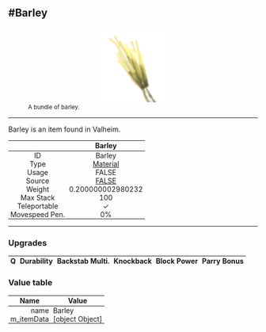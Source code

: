 <meta property="og:title" content="Barley - MoreValheim" /><meta property="og:type" content="website" /><meta property="og:image" content="/assets/barley.png" /><meta property="og:description" content="Barley is an item found in Valheim." /><meta name="theme-color" content="#546D78"><meta name="twitter:card" content="summary_large_image">
#Barley
-------------
<style>img {width:20px;}.tb {width:150px;display: block;margin-left: auto;margin-right: auto;}</style>

<style>.md-typeset table:not([class]) th:not([align]) {min-width:unset!important;}</style>
<style>td{padding:0em 0.3em!important;text-align:center!important;border-left:.05rem solid var(--md-default-fg-color--lightest)}</style>

<style>th{padding:0.1em 0.3em!important;text-align:center!important;font-weight:bold}</style>

<style>pre{text-align:right!important}</style>
<style>table tr td:first-child {border-left: 0;};</style>

<figure><img src="/assets/barley.png" class="tb" /><figcaption><small>A bundle of barley.</small></figcaption></figure>

-------------

Barley is an item found in Valheim.

|        | Barley              |
| ----------- | ------------------------------------ |
| ID |Barley
| Type | [Material](../../types/material)
| Usage | FALSE<br>
| Source | [FALSE](../../items/false)
| Weight | 0.200000002980232 |
| Max Stack | 100 |
| Teleportable | ✓
| Movespeed Pen. | 0%


-------------

### Upgrades
| Q | Durability | Backstab Multi. | Knockback | Block Power | Parry Bonus
| - | - | - | - | - | - 


### Value table
| Name | Value
| - | - |
| <div style="text-align:right">name</div> | <div style="text-align:left">Barley</div> | 
| <div style="text-align:right">m_itemData</div> | <div style="text-align:left">[object Object]</div> | 